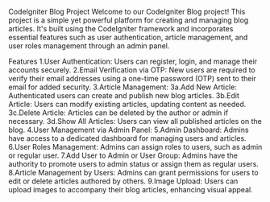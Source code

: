 CodeIgniter Blog Project
Welcome to our CodeIgniter Blog project! This project is a simple yet powerful platform for creating and managing blog articles. It's built using the CodeIgniter framework and incorporates essential features such as user authentication, article management, and user roles management through an admin panel.

Features
1.User Authentication: Users can register, login, and manage their accounts securely.
2.Email Verification via OTP: New users are required to verify their email addresses using a one-time password (OTP) sent to their email for added security.
3.Article Management:
3a.Add New Article: Authenticated users can create and publish new blog articles.
3b.Edit Article: Users can modify existing articles, updating content as needed.
3c.Delete Article: Articles can be deleted by the author or admin if necessary.
3d.Show All Articles: Users can view all published articles on the blog.
4.User Management via Admin Panel:
5.Admin Dashboard: Admins have access to a dedicated dashboard for managing users and articles.
6.User Roles Management: Admins can assign roles to users, such as admin or regular user.
7.Add User to Admin or User Group: Admins have the authority to promote users to admin status or assign them as regular users.
8.Article Management by Users: Admins can grant permissions for users to edit or delete articles authored by others.
9.Image Upload: Users can upload images to accompany their blog articles, enhancing visual appeal.
